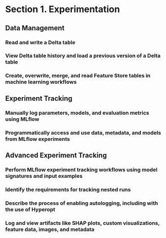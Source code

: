 # Section 1. Experimentation

## Data Management

### Read and write a Delta table  

### View Delta table history and load a previous version of a Delta table

### Create, overwrite, merge, and read Feature Store tables in machine learning workflows

## Experiment Tracking

### Manually log parameters, models, and evaluation metrics using MLflow

### Programmatically access and use data, metadata, and models from MLflow experiments

## Advanced Experiment Tracking

### Perform MLflow experiment tracking workflows using model signatures and input examples

### Identify the requirements for tracking nested runs

### Describe the process of enabling autologging, including with the use of Hyperopt

### Log and view artifacts like SHAP plots, custom visualizations, feature data, images, and metadata